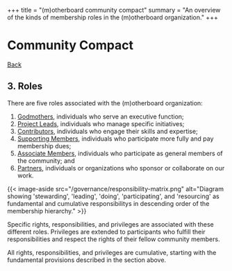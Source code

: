 +++
title = "(m)otherboard community compact"
summary = "An overview of the kinds of membership roles in the (m)otherboard organization."
+++

# Community Compact

[Back](/governance)

## 3\. Roles

There are five roles associated with the (m)otherboard organization:

1. [Godmothers](/governance/role-godmother), individuals who serve an executive function;
2. [Project Leads](/governance/role-project-lead), individuals who manage specific initiatives;
3. [Contributors](/governance/role-contributor), individuals who engage their skills and expertise;
5. [Supporting Members](/governance/role-supporting-member), individuals who participate more fully and pay membership dues;
5. [Associate Members](/governance/role-associate-member), individuals who participate as general members of the community; and
6. [Partners](/governance/role-partner), individuals or organizations who sponsor or collaborate on our work.

{{< image-aside src="/governance/responsibility-matrix.png" alt="Diagram showing 'stewarding', 'leading', 'doing', 'participating', and 'resourcing' as fundamental and cumulative responsibilitys in descending order of the membership hierarchy." >}}

Specific rights, responsibilities, and privileges are associated with these different roles. Privileges are extended to participants who fulfill their responsibilities and respect the rights of their fellow community members.

All rights, responsibilities, and privileges are cumulative, starting with the fundamental provisions described in the section above.
